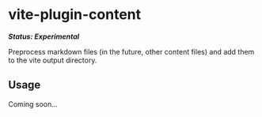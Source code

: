 # vite-plugin-content

***Status: Experimental***

Preprocess markdown files (in the future, other content files) and add them to the vite output directory.

## Usage

Coming soon...
